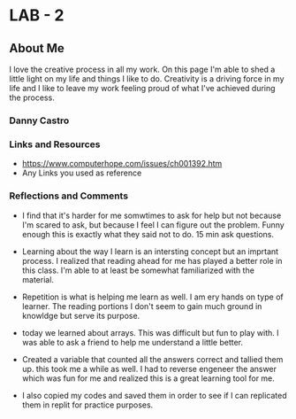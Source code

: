 # LAB - 2

## About Me

I love the creative process in all my work. On this page I'm able to shed a little light on my life and things I like to do. Creativity is a driving force in my life and I like to leave my work feeling proud of what I've achieved during the process.

### Danny Castro

### Links and Resources

* <https://www.computerhope.com/issues/ch001392.htm>
* Any Links you used as reference

### Reflections and Comments

* I find that it's harder for me somwtimes to ask for help but not because I'm scared to ask, but because I feel I can figure out the problem. Funny enough this is exactly what they said not to do.  15 min ask questions. 
* Learning about the way I learn is an intersting concept but an imprtant process.  I realized that reading ahead for me has played a better role in this class.  I'm able to at least be somewhat familiarized with the material. 
* Repetition is what is helping me learn as well. I am ery hands on type of learner.  The reading portions I don't seem to gain much ground in knowldge but serve its purpose.

* today we learned about arrays. This was difficult but fun to play with.  I was able to ask a friend to help me understand a little better.

* Created a variable that counted all the answers correct and tallied them up. this took me a while as well.  I had to reverse engeneer the answer which was fun for me and realized this is a great learning tool for me.

* I also copied my codes and saved them in order to see if I can replicated them  in replit for practice purposes.
